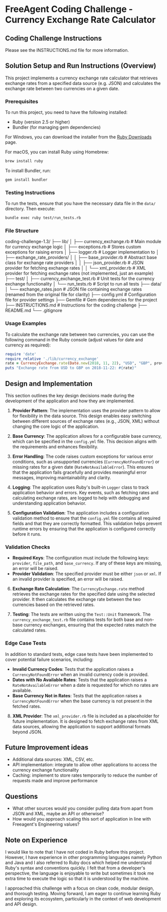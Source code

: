 # FreeAgent Coding Challenge - Currency Exchange Rate Calculator

## Coding Challenge Instructions

Please see the INSTRUCTIONS.md file for more information.

## Solution Setup and Run Instructions (Overview)

This project implements a currency exchange rate calculator that retrieves exchange rates from a specified data source (e.g. JSON) and calculates the exchange rate between two currencies on a given date.

### Prerequisites

To run this project, you need to have the following installed:

- Ruby (version 2.5 or higher)
- Bundler (for managing gem dependencies)

For Windows, you can download the installer from the [Ruby Downloads](https://www.ruby-lang.org/en/downloads/) page.

For macOS, you can install Ruby using Homebrew:
```zsh
brew install ruby
```

To install Bundler, run:
```bash
gem install bundler
```

### Testing Instructions
To run the tests, ensure that you have the necessary data file in the `data/` directory. Then execute:
```bash
bundle exec ruby test/run_tests.rb
```

### File Structure
coding-challenge-1.3/
├── lib/
│ ├── currency_exchange.rb # Main module for currency exchange logic
│ ├── exceptions.rb # Stores custom exceptions for raising errors
│ ├── logger.rb # Logger implementation to 
│ ├── exchange_rate_providers/
│ │ ├── base_provider.rb # Abstract base class for exchange rate providers
│ │ ├── json_provider.rb # JSON provider for fetching exchange rates
│ │ └── xml_provider.rb # XML provider for fetching exchange rates (not implemented, just an example)
├── test/
│ ├── currency_exchange_test.rb # Unit tests for the currency exchange functionality
│ └── run_tests.rb # Script to run all tests
├── data/
│ └── exchange_rates.json # JSON file containing exchange rates (renamed from the original file for clarity)
├── config.yml # Configuration file for provider settings
├── Gemfile # Gem dependencies for the project
├── INSTRUCTIONS.md # Instructions for the coding challenge
├── README.md
└── .gitignore

### Usage Examples
To calculate the exchange rate between two currencies, you can use the following command in the Ruby console (adjust values for date and currency as required):
```ruby
require 'date'
require_relative './lib/currency_exchange'
rate = CurrencyExchange.rate(Date.new(2018, 11, 22), "USD", "GBP", provider)
puts "Exchange rate from USD to GBP on 2018-11-22: #{rate}"
```

## Design and Implementation

This section outlines the key design decisions made during the development of the application and how they are implemented.

1. **Provider Pattern**: The implementation uses the provider pattern to allow for flexibility in the data source. This design enables easy switching between different sources of exchange rates (e.g., JSON, XML) without changing the core logic of the application.

2. **Base Currency**: The application allows for a configurable base currency, which can be specified in the `config.yml` file. This decision aligns with the requirements and enhances flexibility.

3. **Error Handling**: The code raises custom exceptions for various error conditions, such as unsupported currencies (`CurrencyNotFoundError`) or missing rates for a given date (`RateNotAvailableError`). This ensures that the application fails gracefully and provides meaningful error messages, improving maintainability and clarity.

4. **Logging**: The application uses Ruby's built-in `Logger` class to track application behavior and errors. Key events, such as fetching rates and calculating exchange rates, are logged to help with debugging and understanding application behavior.

5. **Configuration Validation**: The application includes a configuration validation method to ensure that the `config.yml` file contains all required fields and that they are correctly formatted. This validation helps prevent runtime errors by ensuring that the application is configured correctly before it runs.

### Validation Checks
- **Required Keys**: The configuration must include the following keys: `provider`, `file_path`, and `base_currency`. If any of these keys are missing, an error will be raised.
- **Provider Validation**: The specified provider must be either `json` or `xml`. If an invalid provider is specified, an error will be raised.

6. **Exchange Rate Calculation**: The `CurrencyExchange.rate` method retrieves the exchange rates for the specified date using the selected provider. It then calculates the exchange rate between the two currencies based on the retrieved rates.

7. **Testing**: The tests are written using the `Test::Unit` framework. The `currency_exchange_test.rb` file contains tests for both base and non-base currency exchanges, ensuring that the expected rates match the calculated rates.

### Edge Case Tests
In addition to standard tests, edge case tests have been implemented to cover potential failure scenarios, including:
- **Invalid Currency Codes**: Tests that the application raises a `CurrencyNotFoundError` when an invalid currency code is provided.
- **Dates with No Available Rates**: Tests that the application raises a `RateNotAvailableError` when a date is requested for which no rates are available.
- **Base Currency Not in Rates**: Tests that the application raises a `CurrencyNotFoundError` when the base currency is not present in the fetched rates.

8. **XML Provider**: The `xml_provider.rb` file is included as a placeholder for future implementation. It is designed to fetch exchange rates from XML data sources, allowing the application to support additional formats beyond JSON.

## Future Improvement ideas

- Additional data sources: XML, CSV, etc.
- API implementation: integrate to allow other applications to access the currency exchange functionality
- Caching: implement to store rates temporarily to reduce the number of requests made and improve performance

## Questions
- What other sources would you consider pulling data from apart from JSON and XML, maybe an API or otherwise?
- How would you approach scaling this sort of application in line with Freeagent's Engineering values?

## Note on Experience

I would like to note that I have not coded in Ruby before this project. However, I have experience in other programming languages namely Python and Java and I also referred to Ruby docs which helped me understand Ruby's syntax and conventions quickly. I felt that from a developer's perspective, the language is enjoyable to write but sometimes it took me extra time to execute the logic so that it is understood by the machine.

I approached this challenge with a focus on clean code, modular design, and thorough testing. Moving forward, I am eager to continue learning Ruby and exploring its ecosystem, particularly in the context of web development and API design.
